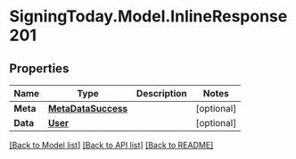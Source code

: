 
# SigningToday.Model.InlineResponse201

## Properties

Name | Type | Description | Notes
------------ | ------------- | ------------- | -------------
**Meta** | [**MetaDataSuccess**](MetaDataSuccess.md) |  | [optional] 
**Data** | [**User**](User.md) |  | [optional] 

[[Back to Model list]](../README.md#documentation-for-models)
[[Back to API list]](../README.md#documentation-for-api-endpoints)
[[Back to README]](../README.md)

